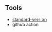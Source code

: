 ## Tools

-   [standard-version](https://github.com/conventional-changelog/standard-version#readme)
-   github action
